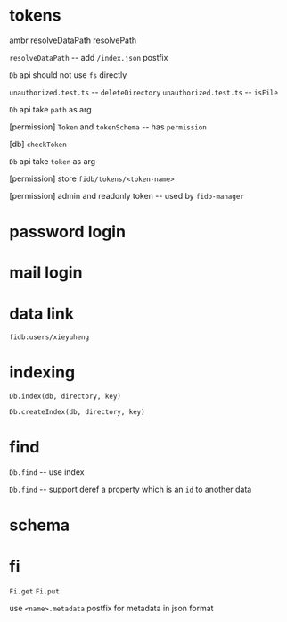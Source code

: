 # tokens

ambr resolveDataPath resolvePath

`resolveDataPath` -- add `/index.json` postfix

`Db` api should not use `fs` directly

`unauthorized.test.ts` -- `deleteDirectory`
`unauthorized.test.ts` -- `isFile`

`Db` api take `path` as arg

[permission] `Token` and `tokenSchema` -- has `permission`

[db] `checkToken`

`Db` api take `token` as arg

[permission] store `fidb/tokens/<token-name>`

[permission] admin and readonly token -- used by `fidb-manager`

# password login

# mail login

# data link

```
fidb:users/xieyuheng
```

# indexing

`Db.index(db, directory, key)`

`Db.createIndex(db, directory, key)`

# find

`Db.find` -- use index

`Db.find` -- support deref a property which is an `id` to another data

# schema

# fi

`Fi.get`
`Fi.put`

use `<name>.metadata` postfix for metadata in json format

